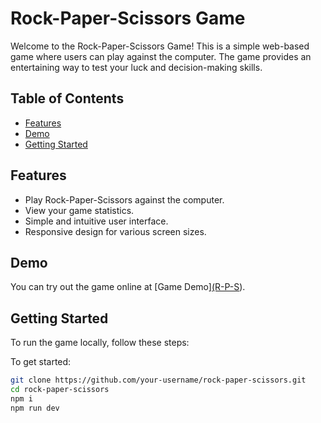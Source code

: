 # Rock-Paper-Scissors Game

Welcome to the Rock-Paper-Scissors Game! This is a simple web-based game where users can play against the computer. The game provides an entertaining way to test your luck and decision-making skills.



## Table of Contents
- [Features](#features)
- [Demo](#demo)
- [Getting Started](#getting-started)

## Features

- Play Rock-Paper-Scissors against the computer.
- View your game statistics.
- Simple and intuitive user interface.
- Responsive design for various screen sizes.

## Demo

You can try out the game online at [Game Demo][(R-P-S](https://653420ab0c0b1e0008cf1b67--verdant-bonbon-649c81.netlify.app/)).

## Getting Started

To run the game locally, follow these steps:

To get started:

   ```sh
   git clone https://github.com/your-username/rock-paper-scissors.git
   cd rock-paper-scissors
   npm i
   npm run dev
